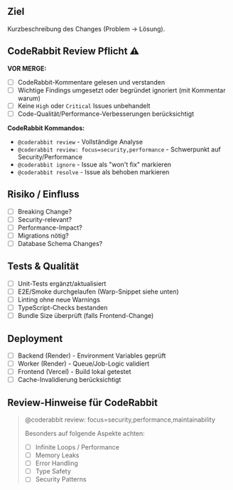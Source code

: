 ## Ziel

Kurzbeschreibung des Changes (Problem → Lösung).

## CodeRabbit Review Pflicht ⚠️

**VOR MERGE:**

- [ ] CodeRabbit-Kommentare gelesen und verstanden
- [ ] Wichtige Findings umgesetzt oder begründet ignoriert (mit Kommentar warum)
- [ ] Keine `High` oder `Critical` Issues unbehandelt
- [ ] Code-Qualität/Performance-Verbesserungen berücksichtigt

**CodeRabbit Kommandos:**

- `@coderabbit review` - Vollständige Analyse
- `@coderabbit review: focus=security,performance` - Schwerpunkt auf Security/Performance
- `@coderabbit ignore` - Issue als "won't fix" markieren
- `@coderabbit resolve` - Issue als behoben markieren

## Risiko / Einfluss

- [ ] Breaking Change?
- [ ] Security-relevant?
- [ ] Performance-Impact?
- [ ] Migrations nötig?
- [ ] Database Schema Changes?

## Tests & Qualität

- [ ] Unit-Tests ergänzt/aktualisiert
- [ ] E2E/Smoke durchgelaufen (Warp-Snippet siehe unten)
- [ ] Linting ohne neue Warnings
- [ ] TypeScript-Checks bestanden
- [ ] Bundle Size überprüft (falls Frontend-Change)

## Deployment

- [ ] Backend (Render) - Environment Variables geprüft
- [ ] Worker (Render) - Queue/Job-Logic validiert
- [ ] Frontend (Vercel) - Build lokal getestet
- [ ] Cache-Invalidierung berücksichtigt

## Review-Hinweise für CodeRabbit

> @coderabbit review: focus=security,performance,maintainability
>
> Besonders auf folgende Aspekte achten:
>
> - [ ] Infinite Loops / Performance
> - [ ] Memory Leaks
> - [ ] Error Handling
> - [ ] Type Safety
> - [ ] Security Patterns
